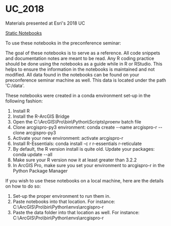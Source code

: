 # UC_2018
Materials presented at Esri's 2018 UC

[Static Notebooks](https://nbviewer.jupyter.org/github/r-arcgis/uc-2018/tree/master/)

To use these notebooks in the preconference seminar: 

The goal of these notebooks is to serve as a reference. All code snippets and documentation notes are meant to be read. Any R coding 
practice should be done using the notebooks as a guide while in R or RStudio. This helps to ensure the information in the notebooks
is maintained and not modified. All data found in the notebooks can be found on your preconference seminar machine as well. This data
is located under the path 'C:/data'. 



These notebooks were created in a conda environment set-up in the following fashion:

1)	Install R
2)	Install the R-ArcGIS Bridge
3)	Open the C:\ArcGIS\Pro\bin\Python\Scripts\proenv batch file
4)	Clone arcgispro-py3 environment: conda create --name arcgispro-r --clone arcgispro-py3
5)	Activate your new environment: activate arcgispro-r
6)	Install R-Essentials: conda install -c r r-essentials r-reticulate
7)	By default, the R version install is quite old. Update your packages: conda update --all
8)	Make sure your R version now it at least greater than 3.2.2
9) 	In ArcGIS Pro, make sure you set your environment to arcgispro-r in the Python Package Manager


If you wish to use these notebooks on a local machine, here are the details on how to do so:

1) Set-up the proper environment to run them in. 
2) Paste notebooks into that location. For instance: C:\ArcGIS\Pro\bin\Python\envs\arcgispro-r
3) Paste the data folder into that location as well. For instance: C:\ArcGIS\Pro\bin\Python\envs\arcgispro-r

